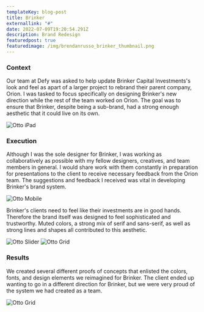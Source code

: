 ```yaml
---
templateKey: blog-post
title: Brinker
externallink: "#"
date: 2022-07-09T19:20:54.291Z
description: Brand Redesign
featuredpost: true
featuredimage: /img/brendanrusso_brinker_thumbnail.png
---
```

### Context

Our team at Defy was asked to help update Brinker Capital Investments's look and feel as apart of a larger project to rebrand their parent company, Orion. I was tasked to focus specifically on designing Brinker's new direction while the rest of the team worked on Orion. The goal was to ensure that Brinker, despite being a sub-brand, had a strong enough aesthetic that it could live on its own.

<div> 

<img src="https://a.storyblok.com/f/52110/1920x1080/a344532a02/brendanrusso_brinker_keyart_1.png" alt="Otto iPad">


</div>

### Execution

Although I was the sole designer for Brinker, I was working as collaboratively as possible with my fellow designers, creatives, and team members in general. I would share work with them constantly in preparation for presentations to the client to receive necessary feedback from the Orion team. The suggestions and feedback I received was vital in developing Brinker's brand system.

<div>
<img src="https://a.storyblok.com/f/52110/1920x1080/80e8f84ce1/brendanrusso_brinker_keyart_3.png" alt="Otto Mobile">

</div>

Brinker's clients need to feel like their investments are in good hands. Therefore the brand itself was designed to feel sophisticated and trustworthy. Muted colors, a strong mix of serif and sans-serif, as well as strong lines and shapes all contributed to this aesthetic. 

<div> 

<img src="https://a.storyblok.com/f/52110/1920x1080/7495d9d2fd/brendanrusso_brinker_keyart_2.png" alt="Otto Slider">
<img src="https://a.storyblok.com/f/52110/1920x1010/ee3814ff1b/brendanrusso_brinker_brochure_spread.jpg" alt="Otto Grid">

</div>

### Results

We created several different proofs of concepts that enlisted the colors, fonts, and design elements we reimagined for Brinker. The client ended up wanting to go in a different direction for Brinker, but we were very proud of the system we had created as a team. 

<div>

<img src="https://a.storyblok.com/f/52110/1920x1080/f83d629ac9/brendanrusso_brinker_summary.png" alt="Otto Grid">
</div>